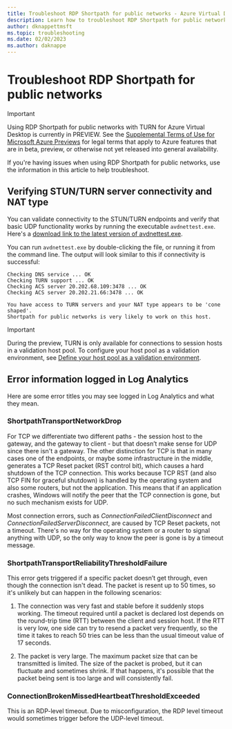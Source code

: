 ```yaml
---
title: Troubleshoot RDP Shortpath for public networks - Azure Virtual Desktop
description: Learn how to troubleshoot RDP Shortpath for public networks for Azure Virtual Desktop, which establishes a UDP-based transport between a Remote Desktop client and session host.
author: dknappettmsft
ms.topic: troubleshooting
ms.date: 02/02/2023
ms.author: daknappe
---
```

# Troubleshoot RDP Shortpath for public networks

> [!IMPORTANT]
> Using RDP Shortpath for public networks with TURN for Azure Virtual Desktop is currently in PREVIEW. See the [Supplemental Terms of Use for Microsoft Azure Previews](https://azure.microsoft.com/support/legal/preview-supplemental-terms/) for legal terms that apply to Azure features that are in beta, preview, or otherwise not yet released into general availability.

If you're having issues when using RDP Shortpath for public networks, use the information in this article to help troubleshoot.

## Verifying STUN/TURN server connectivity and NAT type

You can validate connectivity to the STUN/TURN endpoints and verify that basic UDP functionality works by running the executable `avdnettest.exe`. Here's a [download link to the latest version of avdnettest.exe](https://raw.githubusercontent.com/Azure/RDS-Templates/master/AVD-TestShortpath/avdnettest.exe).

You can run `avdnettest.exe` by double-clicking the file, or running it from the command line. The output will look similar to this if connectivity is successful:

```
Checking DNS service ... OK
Checking TURN support ... OK
Checking ACS server 20.202.68.109:3478 ... OK
Checking ACS server 20.202.21.66:3478 ... OK

You have access to TURN servers and your NAT type appears to be 'cone shaped'.
Shortpath for public networks is very likely to work on this host.
```

> [!IMPORTANT]
> During the preview, TURN is only available for connections to session hosts in a validation host pool. To configure your host pool as a validation environment, see [Define your host pool as a validation environment](create-validation-host-pool.md#define-your-host-pool-as-a-validation-host-pool).

## Error information logged in Log Analytics

Here are some error titles you may see logged in Log Analytics and what they mean.

### ShortpathTransportNetworkDrop

For TCP we differentiate two different paths - the session host to the gateway, and the gateway to client - but that doesn’t make sense for UDP since there isn't a gateway. The other distinction for TCP is that in many cases one of the endpoints, or maybe some infrastructure in the middle, generates a TCP Reset packet (RST control bit), which causes a hard shutdown of the TCP connection. This works because TCP RST (and also TCP FIN for graceful shutdown) is handled by the operating system and also some routers, but not the application. This means that if an application crashes, Windows will notify the peer that the TCP connection is gone, but no such mechanism exists for UDP.

Most connection errors, such as *ConnectionFailedClientDisconnect* and *ConnectionFailedServerDisconnect*, are caused by TCP Reset packets, not a timeout. There's no way for the operating system or a router to signal anything with UDP, so the only way to know the peer is gone is by a timeout message.

### ShortpathTransportReliabilityThresholdFailure

This error gets triggered if a specific packet doesn’t get through, even though the connection isn't dead. The packet is resent up to 50 times, so it's unlikely but can happen in the following scenarios: 

1. The connection was very fast and stable before it suddenly stops working. The timeout required until a packet is declared lost depends on the round-trip time (RTT) between the client and session host. If the RTT is very low, one side can try to resend a packet very frequently, so the time it takes to reach 50 tries can be less than the usual timeout value of 17 seconds.

1. The packet is very large. The maximum packet size that can be transmitted is limited. The size of the packet is probed, but it can fluctuate and sometimes shrink. If that happens, it's possible that the packet being sent is too large and will consistently fail.

### ConnectionBrokenMissedHeartbeatThresholdExceeded 

This is an RDP-level timeout. Due to misconfiguration, the RDP level timeout would sometimes trigger before the UDP-level timeout.
